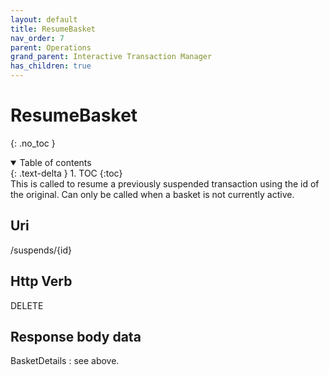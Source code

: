 ```yaml
---
layout: default
title: ResumeBasket
nav_order: 7
parent: Operations
grand_parent: Interactive Transaction Manager
has_children: true
---
```

# ResumeBasket 
{: .no_toc }
<details open markdown="block">
  <summary>
    Table of contents
  </summary>
  {: .text-delta }
1. TOC
{:toc}
</details>
This is called to resume a previously suspended transaction using the id
of the original. Can only be called when a basket is not currently
active.

## Uri
/suspends/{id}

## Http Verb
DELETE

## Response body data

BasketDetails : see above.
